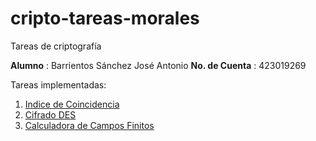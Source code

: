 # cripto-tareas-morales

Tareas de criptografía

**Alumno** : Barrientos Sánchez José Antonio
**No. de Cuenta** : 423019269

Tareas implementadas:

1. [Indice de Coincidencia](indice-coincidencia-tarea/ic.py)
2. [Cifrado DES](des-tarea/DES.py)
3. [Calculadora de Campos Finitos](calculador-campos-finitos/CalculadoraCamposFinitos.py)